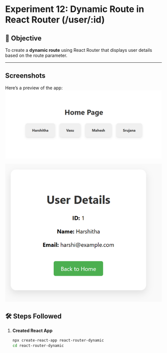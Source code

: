 # Experiment 12: Dynamic Route in React Router (/user/:id)

## 🎯 Objective
To create a **dynamic route** using React Router that displays user details based on the route parameter.

---

## Screenshots

Here’s a preview of the app:
![App Screenshot](public/ss2.png)

![App Screenshot](public/ss1.png)


## 🛠️ Steps Followed

1. **Created React App**
   ```bash
   npx create-react-app react-router-dynamic
   cd react-router-dynamic

